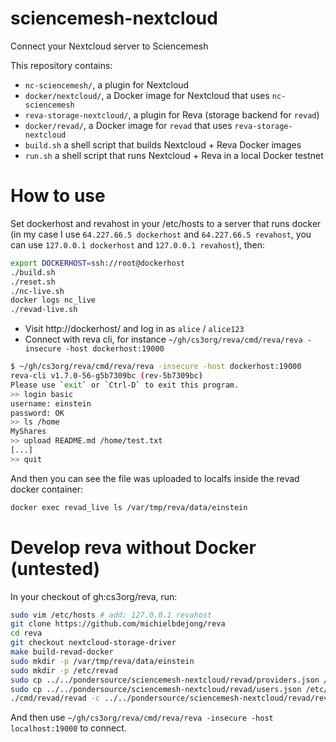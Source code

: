 # sciencemesh-nextcloud
Connect your Nextcloud server to Sciencemesh

This repository contains:

* `nc-sciencemesh/`, a plugin for Nextcloud
* `docker/nextcloud/`, a Docker image for Nextcloud that uses `nc-sciencemesh`
* `reva-storage-nextcloud/`, a plugin for Reva (storage backend for `revad`)
* `docker/revad/`, a Docker image for `revad` that uses `reva-storage-nextcloud`
* `build.sh` a shell script that builds Nextcloud + Reva Docker images
* `run.sh` a shell script that runs Nextcloud + Reva in a local Docker testnet

# How to use
Set dockerhost and revahost in your /etc/hosts to a server that runs docker (in my case I use `64.227.66.5 dockerhost` and `64.227.66.5 revahost`, you can use `127.0.0.1 dockerhost` and `127.0.0.1 revahost`), then:

```sh
export DOCKERHOST=ssh://root@dockerhost
./build.sh
./reset.sh
./nc-live.sh
docker logs nc_live
./revad-live.sh
```

* Visit http://dockerhost/ and log in as `alice` / `alice123`
* Connect with reva cli, for instance `~/gh/cs3org/reva/cmd/reva/reva -insecure -host dockerhost:19000`
```sh
$ ~/gh/cs3org/reva/cmd/reva/reva -insecure -host dockerhost:19000
reva-cli v1.7.0-56-g5b7309bc (rev-5b7309bc)
Please use `exit` or `Ctrl-D` to exit this program.
>> login basic
username: einstein
password: OK
>> ls /home
MyShares
>> upload README.md /home/test.txt
[...]
>> quit
```
And then you can see the file was uploaded to localfs inside the revad docker container:
```sh
docker exec revad_live ls /var/tmp/reva/data/einstein
```


# Develop reva without Docker (untested)
In your checkout of gh:cs3org/reva, run:
```sh
sudo vim /etc/hosts # add: 127.0.0.1 revahost
git clone https://github.com/michielbdejong/reva
cd reva
git checkout nextcloud-storage-driver
make build-revad-docker
sudo mkdir -p /var/tmp/reva/data/einstein
sudo mkdir -p /etc/revad
sudo cp ../../pondersource/sciencemesh-nextcloud/revad/providers.json /etc/revad/
sudo cp ../../pondersource/sciencemesh-nextcloud/revad/users.json /etc/revad/
./cmd/revad/revad -c ../../pondersource/sciencemesh-nextcloud/revad/revad.toml
```
And then use `~/gh/cs3org/reva/cmd/reva/reva -insecure -host localhost:19000` to connect.